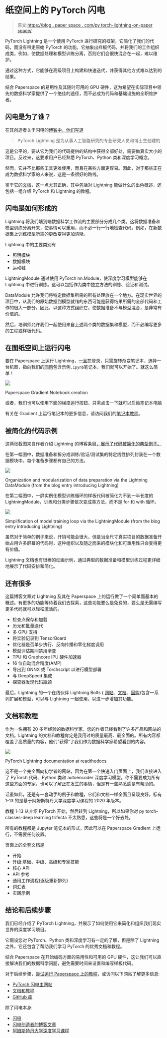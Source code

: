 # 纸空间上的 PyTorch 闪电

> 原文:[https://blog . paper space . com/py torch-lightning-on-paper space/](https://blog.paperspace.com/pytorch-lightning-on-paperspace/)

PyTorch Lightning 是一个使用 PyTorch 进行研究的框架，它简化了我们的代码，而没有带走原始 PyTorch 的功能。它抽象出样板代码，并将我们的工作组织成类，例如，使数据处理和模型训练分离，否则它们会很快混合在一起，难以维护。

通过这种方式，它能够在高级项目上构建和快速迭代，并获得其他方式难以达到的结果。

结合 Paperspace 的易用性及其随时可用的 GPU 硬件，这为希望在实际项目中领先的数据科学家提供了一个绝佳的途径，而不必成为代码和基础设施的全职维护者。

## 闪电是为了谁？

在其创造者关于闪电的[博客中，他们写道](https://www.pytorchlightning.ai/blog/from-pytorch-to-pytorch-lightning-a-gentle-introduction)

> PyTorch Lightning 是为从事人工智能研究的专业研究人员和博士生创建的

这是公平的，要从它为我们的代码提供的结构中获得全部好处，需要做真实大小的项目。反过来，这要求用户已经熟悉 PyTorch、Python 类和深度学习概念。

然而，它并不比那些工具更难使用，而且在某些方面更容易。因此，对于那些正在成为数据科学家的人来说，这是一条很好的路线。

鉴于它的[文档](https://pytorch-lightning.readthedocs.io/en/stable/)，这一点尤其正确，其中包括对 Lightning 能做什么的出色概述，还包括一组介绍 PyTorch 和 Lightning 的教程。

## 闪电是如何形成的

Lightning 将我们端到端数据科学工作流的主要部分分成几个类。这将数据准备和模型训练分离开来，使事情可以重用，而不必一行一行地检查代码。例如，在新数据集上训练模型所需的更改变得更加清晰。

Lightning 中的主要类别有

*   照明模块
*   数据模块
*   运动鞋

LightningModule 通过使用 PyTorch nn.Module，使深度学习模型能够在 Lightning 中进行训练。这可以包括作为类中独立方法的训练、验证和测试。

DataModule 允许我们将特定数据集所需的所有处理放在一个地方。在现实世界的项目中，从我们的原始数据到模型就绪的东西可能是获得结果所需的全部代码和工作的很大一部分。因此，以这种方式组织它，使数据准备不与模型混合，是非常有价值的。

然后，培训师允许我们一起使用来自上述两个类的数据集和模型，而不必编写更多的工程或样板代码。

## 在图纸空间上运行闪电

要在 Paperspace 上运行 Lightning，[一旦在](https://console.paperspace.com/signup)登录，只需旋转渐变笔记本，选择一台机器，指向我们的[回购](https://github.com/gradient-ai/PyTorch-Lightning)包含示例`.ipynb`笔记本，我们就可以开始了。就这么简单！

![](../Images/b80a69397c5728abafdef37d7f3bab7a.png)

Paperspace Gradient Notebook creation

或者，我们也可以使用下面的梯度运行按钮，只需点击一下就可以启动笔记本电脑

有关在 Gradient 上运行笔记本的更多信息，请访问我们的[笔记本教程](https://docs.paperspace.com/gradient/tutorials/notebooks-tutorial)。

## 被简化的代码示例

这两张截图来自作者介绍 Lightning 的博客条目[，展示了代码被简化的典型例子。](https://towardsdatascience.com/from-pytorch-to-pytorch-lightning-a-gentle-introduction-b371b7caaf09)

在第一幅图中，数据准备和拆分成训练/验证/测试集的特定线性排列封装在一个数据模块中。每个准备步骤都有自己的方法。

![](../Images/5e39b733bef3371463ac5063b71b8b90.png)

Organization and modularization of data preparation via the Lightning DataModule (from the blog entry introducing Lightning)

在第二幅图中，一屏实例化模型训练循环的样板代码被简化为不到一半长度的 LightningModule，训练和分类步骤依次变成类方法，而不是 for 和 with 循环。

![](../Images/d7d137daa3906932c1a40a8ef95fd54a.png)

Simplification of model training loop via the LightningModule (from the blog entry introducing Lightning)

虽然对于简单的例子来说，开销可能会很大，但是当全尺寸真实项目的数据准备开始占用许多屏幕的代码时，这种组织以及随之而来的模块化和可重用性只会变得更有价值。

Lightning 文档也有很棒的动画示例，通过典型的数据准备和模型训练过程更详细地展示了代码安排和简化。

## 还有很多

这篇博客文章对 Lightning 及其在 Paperspace 上的运行做了一个简单而基本的概述。有更多的功能等待着我们去探索，这些功能要么是免费的，要么是无需编写更多代码就可以轻松激活的。

*   检查点保存和加载
*   历元和批量迭代
*   多 GPU 支持
*   将实验记录到 TensorBoard
*   优化器是否单步执行、反向传播和零化梯度调用
*   模型评估期间禁用渐变
*   TPU 和 Graphcore IPU 硬件加速器
*   16 位自动混合精度(AMP)
*   导出到 ONNX 或 Torchscript 以进行模型部署
*   与 DeepSpeed 集成
*   探查器发现代码瓶颈

最后，Lightning 的一个在线伙伴 Lightning Bolts ( [网站](https://www.pytorchlightning.ai/bolts)、[文档](https://lightning-bolts.readthedocs.io/)、[回购](https://github.com/Lightning-AI/lightning-bolts))包含一系列扩展和模型，可以与 Lightning 一起使用，以进一步增加其功能。

## 文档和教程

作为一名拥有 20 多年经验的数据科学家，您的作者已经看到了许多产品和网站的文档。Lightning 的文档和教程肯定是我用过的质量最高、最全面的。所有内容都覆盖了高质量的内容，他们“获得”了我们作为数据科学家希望看到的内容。

![](../Images/c22b29d898635d4127c52436acda67c6.png)

PyTorch Lightning documentation at readthedocs

这不是一个完全面向初学者的网站，因为在第一个快速入门页面上，我们直接进入了 PyTorch 代码、Python 类和 autoencoder 深度学习模型。你不需要成为所有这些方面的专家，也可以了解正在发生的事情，但是有一些熟悉感是有帮助的。

话虽如此，还是有一套动手的例子和教程，它们和文档一样全面且呈现良好。标有 1-13 的是基于阿姆斯特丹大学深度学习课程的 2020 年版本。

教程 1-13 从介绍 PyTorch 开始，然后转到 Lightning，所以如果你对 py torch-classes-deep learning trifecta 不太熟悉，这些将是一个好去处。

所有的教程都是 Jupyter 笔记本的形式，因此可以在 Paperspace Gradient 上运行，不需要任何设置。

页面上的全套文档是

*   开始
*   升级:基础、中级、高级和专家技能
*   核心 API
*   API 参考
*   通用工作流程(逐级重新排列)
*   词汇表
*   实践示例

## 结论和后续步骤

我们已经介绍了 PyTorch Lightning，并展示了如何使用它来简化和组织我们现实世界的深度学习项目。

它假设您对 PyTorch、Python 类和深度学习有一定的了解，但是除了 Lightning 之外，它还包含了帮助我们学习 PyTorch 的优秀文档和教程。

结合 Paperspace 在开始编码方面的易用性和可用的 GPU 硬件，这让我们可以直接解决我们的数据科学问题，避免需要时间来设置和编写样板代码。

对于后续步骤，[尝试运行 Paperspace 上的教程](https://console.paperspace.com/github/gradient-ai/PyTorch-Lightning?machine=Free-GPU)，或访问以下网站了解更多信息:

*   [PyTorch 闪电主网站](https://www.pytorchlightning.ai/)
*   [文档和教程](https://pytorch-lightning.readthedocs.io/)
*   [GitHub 库](https://github.com/Lightning-AI/lightning)

除了闪电本身:

*   [闪电](https://lightning-bolts.readthedocs.io/en/latest/)
*   [闪电创造者的博客文章](https://towardsdatascience.com/from-pytorch-to-pytorch-lightning-a-gentle-introduction-b371b7caaf09)
*   [阿姆斯特丹大学深度学习课程](https://uvadlc-notebooks.readthedocs.io/en/latest/)